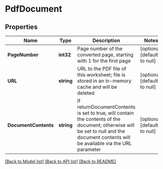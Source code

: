 # PdfDocument

## Properties
Name | Type | Description | Notes
------------ | ------------- | ------------- | -------------
**PageNumber** | **int32** | Page number of the converted page, starting with 1 for the first page | [optional] [default to null]
**URL** | **string** | URL to the PDF file of this worksheet; file is stored in an in-memory cache and will be deleted | [optional] [default to null]
**DocumentContents** | **string** | If returnDocumentContents is set to true, will contain the contents of the document; otherwise will be set to null and the document contents will be available via the URL parameter | [optional] [default to null]

[[Back to Model list]](../README.md#documentation-for-models) [[Back to API list]](../README.md#documentation-for-api-endpoints) [[Back to README]](../README.md)


